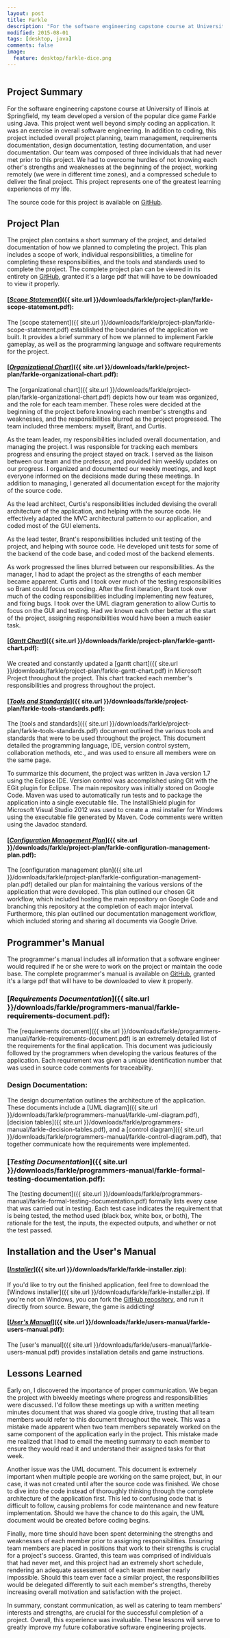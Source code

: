 ```yaml
---
layout: post
title: Farkle
description: "For the software engineering capstone course at University of Illinois at Springfield, my team developed a version of the popular dice game Farkle using Java. This project went well beyond simply coding an application. It was an exercise in overall software engineering. In addition to coding, this project included overall project planning, team management, requirements documentation, design documentation, testing documentation, and user documentation. Our team was composed of three individuals that had never met prior to this project. We had to overcome hurdles of not knowing each other's strengths and weaknesses at the beginning of the project, working remotely (we were in different time zones), and a compressed schedule to deliver the final project. This project represents one of the greatest learning experiences of my life."
modified: 2015-08-01
tags: [desktop, java]
comments: false
image:
  feature: desktop/farkle-dice.png
---
```


<figure style="text-align: center">
    <img src="{{ site.url }}/images/desktop/farkle-1.png" alt="">
</figure>

## Project Summary

For the software engineering capstone course at University of Illinois at Springfield, my team developed a version of the popular dice game Farkle using Java. This project went well beyond simply coding an application. It was an exercise in overall software engineering. In addition to coding, this project included overall project planning, team management, requirements documentation, design documentation, testing documentation, and user documentation. Our team was composed of three individuals that had never met prior to this project. We had to overcome hurdles of not knowing each other's strengths and weaknesses at the beginning of the project, working remotely (we were in different time zones), and a compressed schedule to deliver the final project. This project represents one of the greatest learning experiences of my life.

The source code for this project is available on [GitHub](https://github.com/JacobMDavidson/farkle-csc478).

## Project Plan

The project plan contains a short summary of the project, and detailed documentation of how we planned to completing the project. This plan includes a scope of work, individual responsibilities, a timeline for completing these responsibilities, and the tools and standards used to complete the project. The complete project plan can be viewed in its entirety on [GitHub](https://github.com/JacobMDavidson/farkle-csc478/blob/master/Project%20Plan%20-%20Farkle%20-%20CSC%20478B%20-%20Team%201%20-%20Fall%202014.pdf), granted it's a large pdf that will have to be downloaded to view it properly.  

#### [*<u>Scope Statement</u>*]({{ site.url }}/downloads/farkle/project-plan/farkle-scope-statement.pdf):

The [scope statement]({{ site.url }}/downloads/farkle/project-plan/farkle-scope-statement.pdf) established the boundaries of the application we built. It provides a brief summary of how we planned to implement Farkle gameplay, as well as the programming language and software requirements for the project.

#### [*<u>Organizational Chart</u>*]({{ site.url }}/downloads/farkle/project-plan/farkle-organizational-chart.pdf):

The [organizational chart]({{ site.url }}/downloads/farkle/project-plan/farkle-organizational-chart.pdf) depicts how our team was organized, and the role for each team member. These roles were decided at the beginning of the project before knowing each member's strengths and weaknesses, and the responsibilities blurred as the project progressed. The team included three members: myself, Brant, and Curtis.

As the team leader, my responsibilities included overall documentation, and managing the project. I was responsible for tracking each members progress and ensuring the project stayed on track. I served as the liaison between our team and the professor, and provided him weekly updates on our progress. I organized and documented our weekly meetings, and kept everyone informed on the decisions made during these meetings. In addition to managing, I generated all documentation except for the majority of the source code.

As the lead architect, Curtis's responsibilities included devising the overall architecture of the application, and helping with the source code. He effectively adapted the MVC architectural pattern to our application, and coded most of the GUI elements.

As the lead tester, Brant's responsibilities included unit testing of the project, and helping with source code. He developed unit tests for some of the backend of the code base, and coded most of the backend elements.

As work progressed the lines blurred between our responsibilities. As the manager, I had to adapt the project as the strengths of each member became apparent. Curtis and I took over much of the testing responsibilities so Brant could focus on coding. After the first iteration, Brant took over much of the coding responsibilities including implementing new features, and fixing bugs. I took over the UML diagram generation to allow Curtis to focus on the GUI and testing. Had we known each other better at the start of the project, assigning responsibilities would have been a much easier task.

#### [*<u>Gantt Chart</u>*]({{ site.url }}/downloads/farkle/project-plan/farkle-gantt-chart.pdf):

We created and constantly updated a [gantt chart]({{ site.url }}/downloads/farkle/project-plan/farkle-gantt-chart.pdf) in Microsoft Project throughout the project. This chart tracked each member's responsibilities and progress throughout the project.

#### [*<u>Tools and Standards</u>*]({{ site.url }}/downloads/farkle/project-plan/farkle-tools-standards.pdf):

The [tools and standards]({{ site.url }}/downloads/farkle/project-plan/farkle-tools-standards.pdf) document outlined the various tools and standards that were to be used throughout the project. This document detailed the programming language, IDE, version control system, collaboration methods, etc., and was used to ensure all members were on the same page.

To summarize this document, the project was written in Java version 1.7 using the Eclipse IDE. Version control was accomplished using Git with the EGit plugin for Eclipse. The main repository was initially stored on Google Code. Maven was used to automatically run tests and to package the application into a single executable file. The InstallShield plugin for Microsoft Visual Studio 2012 was used to create a .msi installer for Windows using the executable file generated by Maven. Code comments were written using the Javadoc standard.

#### [*<u>Configuration Management Plan</u>*]({{ site.url }}/downloads/farkle/project-plan/farkle-configuration-management-plan.pdf):

The [configuration management plan]({{ site.url }}/downloads/farkle/project-plan/farkle-configuration-management-plan.pdf) detailed our plan for maintaining the various versions of the application that were developed. This plan outlined our chosen Git workflow, which included hosting the main repository on Google Code and branching this repository at the completion of each major interval. Furthermore, this plan outlined our documentation management workflow, which included storing and sharing all documents via Google Drive.

## Programmer's Manual

The programmer's manual includes all information that a software engineer would required if he or she were to work on the project or maintain the code base. The complete programmer's manual is available on [GitHub](https://github.com/JacobMDavidson/farkle-csc478/blob/master/Programmer's%20Manual%20-%20Farkle%20-%20CSC478B%20-%20Team%201%20-%20Fall%202014.pdf), granted it's a large pdf that will have to be downloaded to view it properly.  

### [*Requirements Documentation*]({{ site.url }}/downloads/farkle/programmers-manual/farkle-requirements-document.pdf):

The [requirements document]({{ site.url }}/downloads/farkle/programmers-manual/farkle-requirements-document.pdf) is an extremely detailed list of the requirements for the final application. This document was judiciously followed by the programmers when developing the various features of the application. Each requirement was given a unique identification number that was used in source code comments for traceability.

### Design Documentation:

The design documentation outlines the architecture of the application. These documents include a [UML diagram]({{ site.url }}/downloads/farkle/programmers-manual/farkle-uml-diagram.pdf), [decision tables]({{ site.url }}/downloads/farkle/programmers-manual/farkle-decision-tables.pdf), and a [control diagram]({{ site.url }}/downloads/farkle/programmers-manual/farkle-control-diagram.pdf), that together communicate how the requirements were implemented.

### [*Testing Documentation*]({{ site.url }}/downloads/farkle/programmers-manual/farkle-formal-testing-documentation.pdf):

The [testing document]({{ site.url }}/downloads/farkle/programmers-manual/farkle-formal-testing-documentation.pdf) formally lists every case that was carried out in testing. Each test case indicates the requirement that is being tested, the method used (black box, white box, or both), The rationale for the test, the inputs, the expected outputs, and whether or not the test passed.

## Installation and the User's Manual

#### [*<u>Installer</u>*]({{ site.url }}/downloads/farkle/farkle-installer.zip):

If you'd like to try out the finished application, feel free to download the [Windows installer]({{ site.url }}/downloads/farkle/farkle-installer.zip). If you're not on Windows, you can fork the [GitHub repository](https://github.com/JacobMDavidson/farkle-csc478), and run it directly from source. Beware, the game is addicting!

#### [*<u>User's Manual</u>*]({{ site.url }}/downloads/farkle/users-manual/farkle-users-manual.pdf):

The [user's manual]({{ site.url }}/downloads/farkle/users-manual/farkle-users-manual.pdf) provides installation details and game instructions.

## Lessons Learned

Early on, I discovered the importance of proper communication. We began the project with biweekly meetings where progress and responsibilities were discussed. I'd follow these meetings up with a written meeting minutes document that was shared via google drive, trusting that all team members would refer to this document throughout the week. This was a mistake made apparent when two team members separately worked on the same component of the application early in the project. This mistake made me realized that I had to email the meeting summary to each member to ensure they would read it and understand their assigned tasks for that week.

Another issue was the UML document. This document is extremely important when multiple people are working on the same project, but, in our case, it was not created until after the source code was finished. We chose to dive into the code instead of thoroughly thinking through the complete architecture of the application first. This led to confusing code that is difficult to follow, causing problems for code maintenance and new feature implementation. Should we have the chance to do this again, the UML document would be created before coding begins.

Finally, more time should have been spent determining the strengths and weaknesses of each member prior to assigning responsibilities. Ensuring team members are placed in positions that work to their strengths is crucial for a project's success. Granted, this team was comprised of individuals that had never met, and this project had an extremely short schedule, rendering an adequate assessment of each team member nearly impossible. Should this team ever face a similar project, the responsibilities would be delegated differently to suit each member's strengths, thereby increasing overall motivation and satisfaction with the project.

In summary, constant communication, as well as catering to team members' interests and strengths, are crucial for the successful completion of a project. Overall, this experience was invaluable. These lessons will serve to greatly improve my future collaborative software engineering projects.
